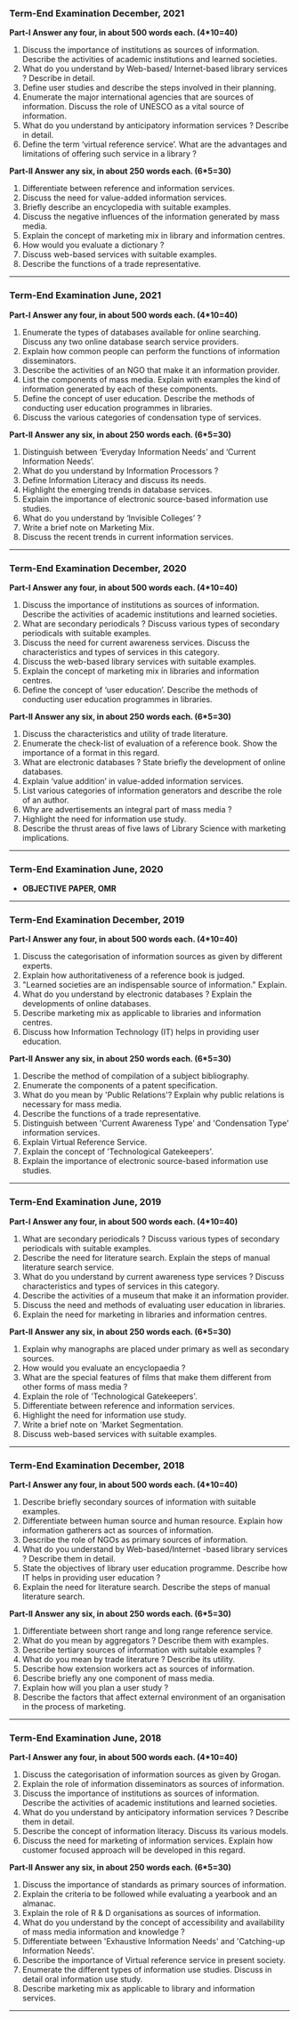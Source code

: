 ### Term-End Examination December, 2021

**Part-I Answer any four, in about 500 words each. (4*10=40)**

1. Discuss the importance of institutions as sources of information. Describe the activities of academic institutions and learned societies.
1. What do you understand by Web-based/ Internet-based library services ? Describe in detail.
1. Define user studies and describe the steps involved in their planning.
1. Enumerate the major international agencies that are sources of information. Discuss the role of UNESCO as a vital source of information.
1. What do you understand by anticipatory information services ? Describe in detail.
1. Define the term ‘virtual reference service’. What are the advantages and limitations of offering such service in a library ?

**Part-II Answer any six, in about 250 words each. (6*5=30)**

1. Differentiate between reference and information services.
1. Discuss the need for value-added information services.
1. Briefly describe an encyclopedia with suitable examples.
1. Discuss the negative influences of the information generated by mass media.
1. Explain the concept of marketing mix in library and information centres.
1. How would you evaluate a dictionary ?
1. Discuss web-based services with suitable examples.
1. Describe the functions of a trade representative.

---

### Term-End Examination June, 2021

**Part-I Answer any four, in about 500 words each. (4*10=40)**
1. Enumerate the types of databases available for online searching. Discuss any two online database search service providers.
1. Explain how common people can perform the functions of information disseminators.
1. Describe the activities of an NGO that make it an information provider.
1. List the components of mass media. Explain with examples the kind of information generated by each of these components.
1. Define the concept of user education. Describe the methods of conducting user education programmes in libraries.
1. Discuss the various categories of condensation type of services. 


**Part-II Answer any six, in about 250 words each. (6*5=30)**

1. Distinguish between ‘Everyday Information Needs’ and ‘Current Information Needs’.
2. What do you understand by Information Processors ? 
2. Define Information Literacy and discuss its needs. 
2. Highlight the emerging trends in database services. 
2. Explain the importance of electronic source-based information use studies. 
2. What do you understand by ‘Invisible Colleges’ ? 
2. Write a brief note on Marketing Mix. 
2. Discuss the recent trends in current information services.


---

### Term-End Examination December, 2020

**Part-I Answer any four, in about 500 words each. (4*10=40)**
1. Discuss the importance of institutions as sources of information. Describe the activities of academic institutions and learned societies.
2. What are secondary periodicals ? Discuss various types of secondary periodicals with suitable examples.
3. Discuss the need for current awareness services. Discuss the characteristics and types of services in this category.
4. Discuss the web-based library services with suitable examples.
5. Explain the concept of marketing mix in libraries and information centres.
6. Define the concept of ‘user education’. Describe the methods of conducting user education programmes in libraries.

**Part-II Answer any six, in about 250 words each. (6*5=30)**

1. Discuss the characteristics and utility of trade literature.
8. Enumerate the check-list of evaluation of a reference book. Show the importance of a format in this regard.
9. What are electronic databases ? State briefly the development of online databases.
1. Explain ‘value addition’ in value-added information services.
1. List various categories of information generators and describe the role of an author.
1. Why are advertisements an integral part of mass media ?
1. Highlight the need for information use study.
1. Describe the thrust areas of five laws of Library Science with marketing implications.

---

### Term-End Examination June, 2020

- **OBJECTIVE PAPER, OMR**

---

### Term-End Examination December, 2019

**Part-I Answer any four, in about 500 words each. (4*10=40)**
1. Discuss the categorisation of information sources as given by different experts.
1. Explain how authoritativeness of a reference book is judged.
1. "Learned societies are an indispensable source of information." Explain.
1. What do you understand by electronic databases ? Explain the developments of online databases.
1. Describe marketing mix as applicable to libraries and information centres.
1. Discuss how Information Technology (IT) helps in providing user education.

**Part-II Answer any six, in about 250 words each. (6*5=30)**

1. Describe the method of compilation of a subject bibliography.
2. Enumerate the components of a patent specification.
2. What do you mean by 'Public Relations'? Explain why public relations is necessary for mass media.
2. Describe the functions of a trade representative.
2. Distinguish between 'Current Awareness Type' and 'Condensation Type' information services.
2. Explain Virtual Reference Service.
2. Explain the concept of 'Technological Gatekeepers'.
2. Explain the importance of electronic source-based information use studies.

---


### Term-End Examination June, 2019

**Part-I Answer any four, in about 500 words each. (4*10=40)**
1. What are secondary periodicals ? Discuss various types of secondary periodicals with suitable examples.
1. Describe the need for literature search. Explain the steps of manual literature search service.
1. What do you understand by current awareness type services ? Discuss characteristics and types of services in this category.
1. Describe the activities of a museum that make it an information provider.
1. Discuss the need and methods of evaluating user education in libraries.
1. Explain the need for marketing in libraries and information centres.

**Part-II Answer any six, in about 250 words each. (6*5=30)**

1. Explain why manographs are placed under primary as well as secondary sources.
2. How would you evaluate an encyclopaedia ? 
2. What are the special features of films that make them different from other forms of mass media ?
2. Explain the role of 'Technological Gatekeepers'.
2. Differentiate between reference and information services.
2. Highlight the need for information use study.
2. Write a brief note on 'Market Segmentation.
2. Discuss web-based services with suitable examples.

---

### Term-End Examination December, 2018

**Part-I Answer any four, in about 500 words each. (4*10=40)**
1. Describe briefly secondary sources of information with suitable examples.
1. Differentiate between human source and human resource. Explain how information gatherers act as sources of information.
1. Describe the role of NGOs as primary sources of information.
1. What do you understand by Web-based/Internet -based library services ? Describe them in detail.
1. State the objectives of library user education programme. Describe how IT helps in providing user education ?
1. Explain the need for literature search. Describe the steps of manual literature search.

**Part-II Answer any six, in about 250 words each. (6*5=30)**

1. Differentiate between short range and long range reference service.
2. What do you mean by aggregators ? Describe them with examples.
2. Describe tertiary sources of information with suitable examples ?
2. What do you mean by trade literature ? Describe  its utility.
2. Describe how extension workers act as sources of information.
2. Describe briefly any one component of mass media.
2. Explain how will you plan a user study ?
2. Describe the factors that affect external environment of an organisation in the process of marketing.

---

### Term-End Examination June, 2018

**Part-I Answer any four, in about 500 words each. (4*10=40)**

1. Discuss the categorisation of information sources as given by Grogan.
1. Explain the role of information disseminators as sources of information.
1. Discuss the importance of institutions as sources of information. Describe the activities of academic institutions and learned societies.
1. What do you understand by anticipatory information services ? Describe them in detail.
1. Describe the concept of information literacy. Discuss its various models.
1. Discuss the need for marketing of information services. Explain how customer focused approach will be developed in this regard.

**Part-II Answer any six, in about 250 words each. (6*5=30)**

1. Discuss the importance of standards as primary sources of information.
2. Explain the criteria to be followed while evaluating a yearbook and an almanac.
2. Explain the role of R & D organisations as sources of information.
2. What do you understand by the concept of accessibility and availability of mass media information and knowledge ?
2. Differentiate between 'Exhaustive Information Needs' and 'Catching-up Information Needs'.
2. Describe the importance of Virtual reference service in present society.
2. Enumerate the different types of information use studies. Discuss in detail oral information use study.
2. Describe marketing mix as applicable to library and information services.

---
